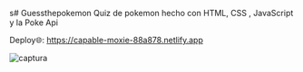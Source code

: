 s# Guessthepokemon
 Quiz de pokemon hecho con HTML, CSS , JavaScript y la Poke Api 



Deploy🌐: https://capable-moxie-88a878.netlify.app



 ![captura](https://github.com/Doc1325/Guessthepokemon/assets/57734968/56b998a0-7d92-4a5f-85fa-b24c91d8a63e)

